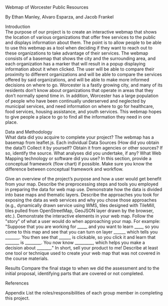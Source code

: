 Webmap of Worcester Public Resources

By Ethan Manley, Alvaro Esparza, and Jacob Frankel

Introduction  
The purpose of our project is to create an interactive webmap that shows the location of various organizations that offer free services to the public and displays information about them. The point is to allow people to be able to use this webmap as a tool when deciding if they want to reach out to these organizations to take advantage of their services. The webmap consists of a basemap that shows the city and the surrounding area, and each organization has a marker that will result in a popup displaying information about it when clicked. The user will be able to compare their proximity to different organizations and will be able to compare the services offered by said organizations, and will be able to make more informed decisions on where to go. Worcester is a fastly growing city, and many of its residents don’t know about organizations that operate in areas that they don’t normally spend time in. In addition, Worcester has a large population of people who have been continually underserved and neglected by municipal services, and need information on where to go for healthcare, food services, housing assistance, and youth services. This webmap hopes to give people a place to go to find all the information they need in one place.
 
Data and Methodology  
What data did you acquire to complete your project? 
The webmap has a basemap from leaflet.js. Each individual 
Data Sources (How did you obtain the data?) 
Collect it by yourself? 
Obtain it from agencies or other sources?  If so, identify the source. 
What analyses did you undertake, if any? 
What Web Mapping technology or software did you use?
In this section, provide a conceptual framework (flow chart) if possible. 
Make sure you know the difference between conceptual framework and workflow.

Give an overview of the project’s purpose and how a user would get benefit from your map.
Describe the preprocessing steps and tools you employed in preparing the data for web map use.
Demonstrate how the data is divided into base maps and thematic layers.
Describe the approaches you took for exposing the data as web services and why you chose those approaches (e.g., dynamically drawn service using WMS, tiles designed with TileMill, tiles pulled from OpenStreetMap, GeoJSON layer drawn by the browser, etc.).
Demonstrate the interactive elements in your web map. 
Follow the "story" of what a user would do when approaching your map. For example: "Suppose that you are working for _____ and you want to learn ____, so you come to this map and see that you can turn on layer ______ which tells you _______. You then see that ______ is clickable, so you click it and learn that _______ is ________. You now know _________, which helps you make a decision about _______." In short, sell your product to me!
Describe at least one tool or technique used to create your web map that was not covered in the course materials.

Results 
Compare the final stage to when we did the assessment and to the initial proposal, identifying parts that are covered or not completed.
 
References 
 
Appendix 
List the roles/responsibilities of each group member in completing this project.

